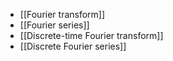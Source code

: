 * [[Fourier transform]]
* [[Fourier series]]
* [[Discrete-time Fourier transform]]
* [[Discrete Fourier series]]